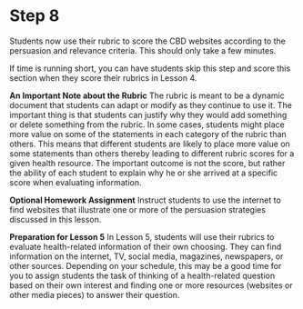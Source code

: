 # Step 8

Students now use their rubric to score the CBD websites according to the persuasion and relevance criteria. This should only take a few minutes. 

If time is running short, you can have students skip this step and score this section when they score their rubrics in Lesson 4. 

**An Important Note about the Rubric**
The rubric is meant to be a dynamic document that students can adapt or modify as they continue to use it. The important thing is that students can justify why they would add something or delete something from the rubric. In some cases, students might place more value on some of the statements in each category of the rubric than others. This means that different students are likely to place more value on some statements than others thereby leading to different rubric scores for a given health resource. The important outcome is not the score, but rather the ability of each student to explain why he or she arrived at a specific score when evaluating information. 

**Optional Homework Assignment**
Instruct students to use the internet to find websites that illustrate one or more of the persuasion strategies discussed in this lesson.

**Preparation for Lesson 5**
In Lesson 5, students will use their rubrics to evaluate health-related information of their own choosing. They can find information on the internet, TV, social media, magazines, newspapers, or other sources. Depending on your schedule, this may be a good time for you to assign students the task of thinking of a health-related question based on their own interest and finding one or more resources (websites or other media pieces) to answer their question. 